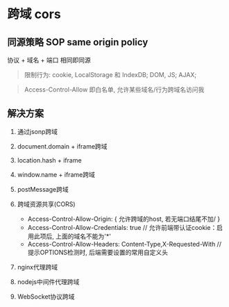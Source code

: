 # 跨域 cors

## 同源策略 SOP same origin policy

协议 + 域名 + 端口 相同即同源

> 限制行为: cookie, LocalStorage 和 IndexDB; DOM, JS; AJAX;

> Access-Control-Allow 即白名单, 允许某些域名/行为跨域名访问我

## 解决方案

1. 通过jsonp跨域
2. document.domain + iframe跨域
3. location.hash + iframe
4. window.name + iframe跨域
5. postMessage跨域
6. 跨域资源共享(CORS)

    - Access-Control-Allow-Origin: { 允许跨域的host, 若无端口结尾不加/ }
    - Access-Control-Allow-Credentials: true // 允许前端带认证cookie：启用此项后, 上面的域名不能为'*'
    - Access-Control-Allow-Headers: Content-Type,X-Requested-With // 提示OPTIONS检测时, 后端需要设置的常用自定义头

7. nginx代理跨域
8. nodejs中间件代理跨域
9. WebSocket协议跨域
